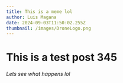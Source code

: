 ```yaml
---
title: This is a meme lol
author: Luis Magana
date: 2024-09-03T11:50:02.255Z
thumbnail: /images/DroneLogo.png
---
```


# This is a test post 345

*Lets see what happens lol*